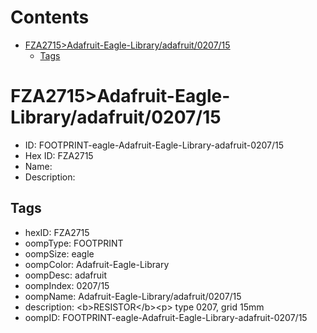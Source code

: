



Contents
========

* [FZA2715>Adafruit-Eagle-Library/adafruit/0207/15](#fza2715adafruit-eagle-libraryadafruit020715)
	* [Tags](#tags)

# FZA2715>Adafruit-Eagle-Library/adafruit/0207/15

- ID: FOOTPRINT-eagle-Adafruit-Eagle-Library-adafruit-0207/15
- Hex ID: FZA2715
- Name: 
- Description: 

## Tags

- hexID: FZA2715
- oompType: FOOTPRINT
- oompSize: eagle
- oompColor: Adafruit-Eagle-Library
- oompDesc: adafruit
- oompIndex: 0207/15
- oompName: Adafruit-Eagle-Library/adafruit/0207/15
- description: &lt;b&gt;RESISTOR&lt;/b&gt;&lt;p&gt;
type 0207, grid 15mm
- oompID: FOOTPRINT-eagle-Adafruit-Eagle-Library-adafruit-0207/15

